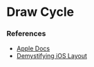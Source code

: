 # Draw Cycle
### References
- [Apple Docs](https://developer.apple.com/library/archive/documentation/2DDrawing/Conceptual/DrawingPrintingiOS/GraphicsDrawingOverview/GraphicsDrawingOverview.html)
- [Demystifying iOS Layout](https://tech.gc.com/demystifying-ios-layout/)
